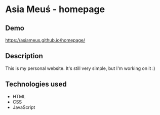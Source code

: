 # Asia Meuś - homepage

## Demo

https://asiameus.github.io/homepage/

## Description

This is my personal website. It's still very simple, but I'm working on it :)

## Technologies used
- HTML
- CSS
- JavaScript

